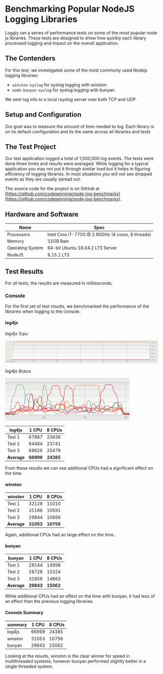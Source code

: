 # Benchmarking Popular NodeJS Logging Libraries

Loggly ran a series of performance tests on some of the most popular node js
libraries. These tests are designed to show how quickly each library processed
logging and  impact on the overall application.

## The Contenders

For this test, we investigated some of the most commonly used Nodejs logging
libraries:

* `winston-syslog` for syslog logging with winston
* `node-bunyan-syslog` for syslog logging with bunyan

We sent log info to a local rsyslog server over both TCP and UDP.

## Setup and Configuration

Our goal was to measure the amount of time needed to log. Each library is on its
default configuration and its the same across all libraries and tests

## The Test Project

Our test application logged a total of 1,000,000 log events. The tests were done
three times and results were averaged. While logging for a typical application
you may not put it through similar load but it helps in figuring efficiency of
logging libraries. In most situations you will not see dropped events as they
are usually spread out.

The source code for the project is on GitHub at
[https://github.com/codejamninja/node-log-benchmarks](https://github.com/codejamninja/node-log-benchmarks).

## Hardware and Software

| Name             | Spec                                              |
|------------------|---------------------------------------------------|
| Processors       | Intel Core i7-7700 @ 2.80GHz (4 cores, 8 threads) |
| Memory           | 32GB Ram                                          |
| Operating System | 64-bit Ubuntu 18.04.2 LTS Server                  |
| NodeJS           | 8.15.1 LTS                                        |

## Test Results

For all tests, the results are measured in milliseconds.

### Console

For the first set of test results, we benchmarked the performance of the
libraries when logging to the console.

#### log4js

_log4js 1cpu_

![log4js 1cpu](images/console/1cpu/log4js.png)

_log4js 8cpus_

![log4js 8cpus](images/console/8cpus/log4js.png)

| log4js      |     1 CPU |    8 CPUs |
|-------------|-----------|-----------|
| Test 1      |     67887 |     23936 |
| Test 2      |     64484 |     23741 |
| Test 3      |     68626 |     25478 |
| **Average** | **66999** | **24385** |

From these results we can see additional CPUs had a significant effect on the
time.

#### winston

| winston     |     1 CPU |    8 CPUs |
|-------------|-----------|-----------|
| Test 1      |     32128 |     11010 |
| Test 2      |     31186 |     10591 |
| Test 3      |     29844 |     10666 |
| **Average** | **31053** | **10756** |

Again, additional CPUs had an large effect on the time.

#### bunyan

| bunyan |     1 CPU |    8 CPUs |
|-------------|-----------|-----------|
| Test 1      |     29144 |    14998 |
| Test 2      |     28728 |     15324 |
| Test 3      |     31656 |    14863 |
| **Average** | **29843** | **15062** |

While additional CPUs had an effect on the time with bunyan, it had less of an
effect than the previous logging libraries.

#### Console Summary

| summary | 1 CPU | 8 CPUs |
|---------|-------|--------|
| log4js  | 66999 |  24385 |
| winston | 31053 |  10756 |
| bunyan  | 29843 |  15062 |

Looking at the results, winston is the clear winner for speed in multithreaded
systems, however bunyan performed slightly better in a single threaded
system.
